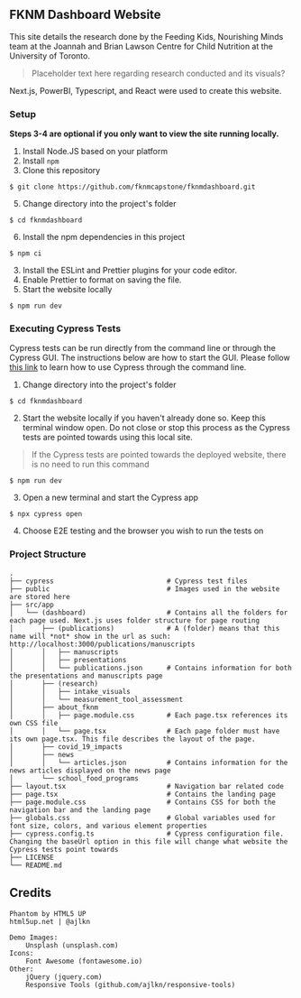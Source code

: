 ## FKNM Dashboard Website

This site details the research done by the Feeding Kids, Nourishing Minds team at the Joannah and Brian Lawson
Centre for Child Nutrition at the University of Toronto.  

> Placeholder text here regarding research conducted and its visuals?

Next.js, PowerBI, Typescript, and React were used to create this website.

### Setup  
**Steps 3-4 are optional if you only want to view the site running locally.**

1. Install Node.JS based on your platform
2. Install `npm`
3. Clone this repository
```
$ git clone https://github.com/fknmcapstone/fknmdashboard.git
```
5. Change directory into the project's folder  
```
$ cd fknmdashboard
```
6. Install the npm dependencies in this project
```
$ npm ci
```
3. Install the ESLint and Prettier plugins for your code editor.
4. Enable Prettier to format on saving the file.
5. Start the website locally
```
$ npm run dev
```

### Executing Cypress Tests  
Cypress tests can be run directly from the command line or through the Cypress GUI. The instructions below are how to start the GUI. Please follow [this link](https://docs.cypress.io/guides/guides/command-line) to learn how to use Cypress through the command line. 

1. Change directory into the project's folder  
```
$ cd fknmdashboard
```
2. Start the website locally if you haven't already done so. Keep this terminal window open. Do not close or stop this process as the Cypress tests are pointed towards using this local site.
> If the Cypress tests are pointed towards the deployed website, there is no need to run this command
```
$ npm run dev
```
3. Open a new terminal and start the Cypress app
```
$ npx cypress open 
```
4. Choose E2E testing and the browser you wish to run the tests on


### Project Structure
```
.   
├── cypress                            # Cypress test files
├── public                             # Images used in the website are stored here
├── src/app                                    
│   └── (dashboard)                    # Contains all the folders for each page used. Next.js uses folder structure for page routing
│       ├── (publications)             # A (folder) means that this name will *not* show in the url as such: http://localhost:3000/publications/manuscripts
│       │   ├── manuscripts
│       │   ├── presentations
│       │   └── publications.json      # Contains information for both the presentations and manuscripts page
│       ├── (research)
│       │   ├── intake_visuals
│       │   └── measurement_tool_assessment
│       ├── about_fknm
│       │   ├── page.module.css        # Each page.tsx references its own CSS file
│       │   └── page.tsx               # Each page folder must have its own page.tsx. This file describes the layout of the page. 
│       ├── covid_19_impacts
│       ├── news
│       │   └── articles.json          # Contains information for the news articles displayed on the news page
│       └── school_food_programs
├── layout.tsx                         # Navigation bar related code
├── page.tsx                           # Contains the landing page
├── page.module.css                    # Contains CSS for both the navigation bar and the landing page
├── globals.css                        # Global variables used for font size, colors, and various element properties
├── cypress.config.ts                  # Cypress configuration file. Changing the baseUrl option in this file will change what website the Cypress tests point towards
├── LICENSE  
└── README.md
```


## Credits

    Phantom by HTML5 UP
    html5up.net | @ajlkn

    Demo Images:
    	Unsplash (unsplash.com)
    Icons:
    	Font Awesome (fontawesome.io)
    Other:
    	jQuery (jquery.com)
    	Responsive Tools (github.com/ajlkn/responsive-tools)
